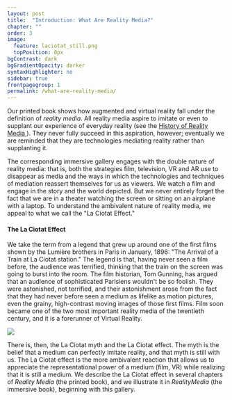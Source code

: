 ```yaml
---
layout: post
title:  "Introduction: What Are Reality Media?"
chapter: ""
order: 3
image:
  feature: laciotat_still.png
  topPosition: 0px
bgContrast: dark
bgGradientOpacity: darker
syntaxHighlighter: no
sidebar: true
frontpagegroup: 1
permalink: /what-are-reality-media/
---
```

Our printed book shows how augmented and virtual reality fall under the definition of *reality media*. All reality media aspire to imitate or even to supplant our experience of everyday reality (see the <a class="exlink" href="{{site.baseurl}}/history"> History of Reality Media </a>). They never fully succeed in this aspiration, however; eventually we are reminded that they are technologies mediating reality rather than supplanting it. 

The corresponding immersive gallery engages with the double nature of reality media: that is, both the strategies film, television, VR and AR use to disappear as media and the ways in which the technologies and techniques of mediation reassert themselves for us as viewers. We watch a film and engage in the story and the world depicted. But we never entirely forget the fact that we are in a theater watching the screen or sitting on an airplane with a laptop. To understand the ambivalent nature of reality media, we appeal to what we call the "La Ciotat Effect."

#### The La Ciotat Effect

We take the term from a legend that grew up around one of the first films shown by the Lumière brothers in Paris in January, 1896: "The Arrival of a Train at La Ciotat station." The legend is that, having never seen a film before, the audience was terrified, thinking that the train on the screen was going to burst into the room. The film historian, Tom Gunning, has argued that an audience of sophisticated Parisiens wouldn't be so foolish. They were astonished, not terrified, and their astonishment arose from the fact that they had never before seen a medium as lifelike as motion pictures, even the grainy, high-contrast moving images of those first films. Film soon became one of the two most important reality media of the twentieth century, and it is a forerunner of Virtual Reality.

<img class="img img--fullContainer img--10xLeading" src="{{ site.baseurl_book_img }}/ch0-reality/laciotat_still.png"> 

There is, then, the La Ciotat myth and the La Ciotat effect. The myth is the belief that a medium can perfectly imitate reality, and that myth is still with us. The La Ciotat effect is the more ambivalent reaction that allows us to appreciate the representational power of a medium (film, VR) while realizing that it is still a medium. We describe the La Ciotat effect in several chapters of <i>Reality Media</i> (the printed book), and we illustrate it in <i>RealityMedia</i> (the immersive book), beginning with <a class="xrlink" room="0" waypoint="realitymedia">this gallery</a>.


